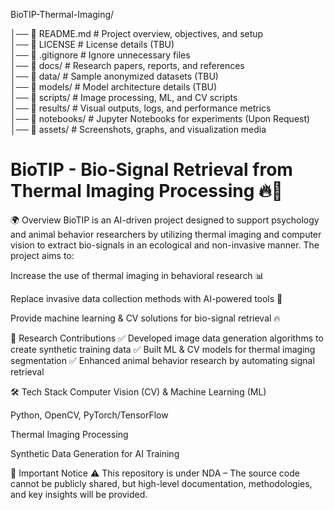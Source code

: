 BioTIP-Thermal-Imaging/

│── 📜 README.md          # Project overview, objectives, and setup  
│── 📜 LICENSE            # License details (TBU)  
│── 📜 .gitignore         # Ignore unnecessary files  
│── 📂 docs/              # Research papers, reports, and references  
│── 📂 data/              # Sample anonymized datasets (TBU)  
│── 📂 models/            # Model architecture details (TBU)  
│── 📂 scripts/           # Image processing, ML, and CV scripts  
│── 📂 results/           # Visual outputs, logs, and performance metrics  
│── 📂 notebooks/         # Jupyter Notebooks for experiments (Upon Request)  
│── 📂 assets/            # Screenshots, graphs, and visualization media  


# BioTIP - Bio-Signal Retrieval from Thermal Imaging Processing 🔥📸
🌍 Overview
BioTIP is an AI-driven project designed to support psychology and animal behavior researchers by utilizing thermal imaging and computer vision to extract bio-signals in an ecological and non-invasive manner. The project aims to:

Increase the use of thermal imaging in behavioral research 📊

Replace invasive data collection methods with AI-powered tools 🧠

Provide machine learning & CV solutions for bio-signal retrieval 🔥

🔬 Research Contributions
✅ Developed image data generation algorithms to create synthetic training data
✅ Built ML & CV models for thermal imaging segmentation
✅ Enhanced animal behavior research by automating signal retrieval

🛠️ Tech Stack
Computer Vision (CV) & Machine Learning (ML)

Python, OpenCV, PyTorch/TensorFlow

Thermal Imaging Processing

Synthetic Data Generation for AI Training

🚨 Important Notice
⚠ This repository is under NDA – The source code cannot be publicly shared, but high-level documentation, methodologies, and key insights will be provided.



